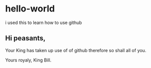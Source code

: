 # hello-world
i used this to learn how to use github

## Hi peasants,

  Your King has taken up use of of github therefore so shall all of you.
 
  Yours royaly,
King Bill.
